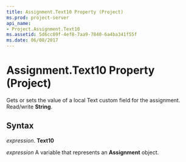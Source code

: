 ```yaml
---
title: Assignment.Text10 Property (Project)
ms.prod: project-server
api_name:
- Project.Assignment.Text10
ms.assetid: 5d6cc09f-4ef8-7aa9-7840-6a4ba341f55f
ms.date: 06/08/2017
---
```



# Assignment.Text10 Property (Project)

Gets or sets the value of a local Text custom field for the assignment. Read/write  **String**.


## Syntax

 _expression_. **Text10**

 _expression_ A variable that represents an **Assignment** object.


